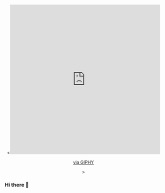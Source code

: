 
<div id="header" align="center">
  <<iframe src="https://giphy.com/embed/cmCEsJZHYBPels360q" width="480" height="480" frameBorder="0" class="giphy-embed" allowFullScreen></iframe><p><a href="https://giphy.com/stickers/the-pizzacat-cat-cats-computer-cmCEsJZHYBPels360q">via GIPHY</a></p>>
</div>

### Hi there 👋

<!--
**Mazepov/Mazepov** is a ✨ _special_ ✨ repository because its `README.md` (this file) appears on your GitHub profile.

Here are some ideas to get you started:

- 🔭 I’m currently working on ...
- 🌱 I’m currently learning ...
- 👯 I’m looking to collaborate on ...
- 🤔 I’m looking for help with ...
- 💬 Ask me about ...
- 📫 How to reach me: ...
- 😄 Pronouns: ...
- ⚡ Fun fact: ...
-->
